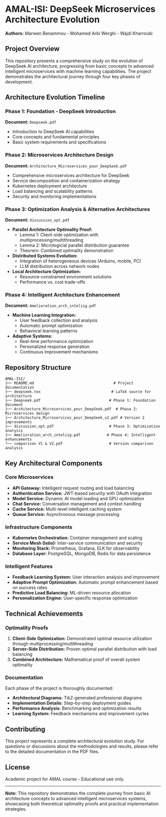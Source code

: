 # AMAL-ISI: DeepSeek Microservices Architecture Evolution

**Authors:** Marwen Benammou - Mohamed Arbi Werghi - Wajdi Kharroubi

## Project Overview

This repository presents a comprehensive study on the evolution of DeepSeek AI architecture, progressing from basic concepts to advanced intelligent microservices with machine learning capabilities. The project demonstrates the architectural journey through four key phases of development.

## Architecture Evolution Timeline

### Phase 1: Foundation - DeepSeek Introduction

**Document:** `Deepseek.pdf`

- Introduction to DeepSeek AI capabilities
- Core concepts and fundamental principles
- Basic system requirements and specifications

### Phase 2: Microservices Architecture Design

**Document:** `Architecture_Microservices_pour_DeepSeek.pdf`

- Comprehensive microservices architecture for DeepSeek
- Service decomposition and containerization strategy
- Kubernetes deployment architecture
- Load balancing and scalability patterns
- Security and monitoring implementations

### Phase 3: Optimization Analysis & Alternative Architectures

**Document:** `discussion_opt.pdf`

- **Parallel Architecture Optimality Proof:**
  - Lemma 1: Client-side optimization with multiprocessing/multithreading
  - Lemma 2: Micrologicial parallel distribution guarantee
  - Theorem: Combined optimality demonstration
- **Distributed Systems Evolution:**
  - Integration of heterogeneous devices (Arduino, mobile, PC)
  - LLM distribution across network nodes
- **Local Architecture Optimization:**
  - Resource-constrained environment solutions
  - Performance vs. cost trade-offs

### Phase 4: Intelligent Architecture Enhancement

**Document:** `Amelioration_arch_inteliig.pdf`

- **Machine Learning Integration:**
  - User feedback collection and analysis
  - Automatic prompt optimization
  - Behavioral learning patterns
- **Adaptive Systems:**
  - Real-time performance optimization
  - Personalized response generation
  - Continuous improvement mechanisms

## Repository Structure

```
AMAL-ISI/
├── README.md                                    # Project documentation
├── deepseek.tex                                # LaTeX source for architecture
├── Deepseek.pdf                               # Phase 1: Foundation document
├── Architecture_Microservices_pour_DeepSeek.pdf  # Phase 2: Microservices design
├── Architecture_Microservices_pour_DeepSeek_v2.pdf # Version 2 improvements
├── discussion_opt.pdf                         # Phase 3: Optimization analysis
├── Amelioration_arch_inteliig.pdf            # Phase 4: Intelligent enhancements
└── comparison V1 & V2.pdf                     # Version comparison analysis
```

## Key Architectural Components

### Core Microservices

- **API Gateway:** Intelligent request routing and load balancing
- **Authentication Service:** JWT-based security with OAuth integration
- **Model Service:** Dynamic AI model loading and GPU optimization
- **Chat Service:** Conversation management and context handling
- **Cache Service:** Multi-level intelligent caching system
- **Queue Service:** Asynchronous message processing

### Infrastructure Components

- **Kubernetes Orchestration:** Container management and scaling
- **Service Mesh (Istio):** Inter-service communication and security
- **Monitoring Stack:** Prometheus, Grafana, ELK for observability
- **Database Layer:** PostgreSQL, MongoDB, Redis for data persistence

### Intelligent Features

- **Feedback Learning System:** User interaction analysis and improvement
- **Adaptive Prompt Optimization:** Automatic prompt enhancement based on success rates
- **Predictive Load Balancing:** ML-driven resource allocation
- **Personalization Engine:** User-specific response optimization

## Technical Achievements

### Optimality Proofs

1. **Client-Side Optimization:** Demonstrated optimal resource utilization through multiprocessing/multithreading
2. **Server-Side Distribution:** Proven optimal parallel distribution with load balancing
3. **Combined Architecture:** Mathematical proof of overall system optimality

### Documentation

Each phase of the project is thoroughly documented:

- **Architectural Diagrams:** TikZ-generated professional diagrams
- **Implementation Details:** Step-by-step deployment guides
- **Performance Analysis:** Benchmarking and optimization results
- **Learning System:** Feedback mechanisms and improvement cycles

## Contributing

This project represents a complete architectural evolution study. For questions or discussions about the methodologies and results, please refer to the detailed documentation in the PDF files.

## License

Academic project for AMAL course - Educational use only.

---

**Note:** This repository demonstrates the complete journey from basic AI architecture concepts to advanced intelligent microservices systems, showcasing both theoretical optimality proofs and practical implementation strategies.
